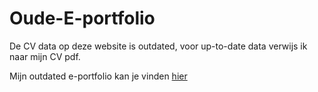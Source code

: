 # Oude-E-portfolio
De CV data op deze website is outdated, voor up-to-date data verwijs ik naar mijn CV pdf.

Mijn outdated e-portfolio kan je vinden [hier](http://portfolio-dieter.dx.am/nl/index.php)
